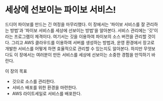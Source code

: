# 세상에 선보이는 파이보 서비스!

드디어 파이보를 만드는 긴 여정을 마무리했다. 이 장에서는 '파이보 서비스를 잘 관리하는 방법'과 '파이보 서비스를 세상에 선보이는 방법'을 알아본다. 서비스 관리에는 '깃'이라는 프로그램이 제격이다. 여기서는 깃을 이용하여 파이보의 소스 버전을 관리할 것이다. 그리고 AWS 클라우드를 이용하여 서버를 생성하는 방법과, 운영 환경에서 장고로 개발한 서비스를 어떻게 하면 효율적으로 관리할 수 있는지도 알아본다. 하지만 무엇보다도 이 장에서는 여러분이 만든 서비스를 세상에 선보이는 소중한 경험을 만끽하기 바란다.

이 장의 목표

- 깃으로 소스를 관리한다.
- 서비스 배포를 위한 환경을 마련한다.
- AWS 라이트세일로 서비스를 배포한다.